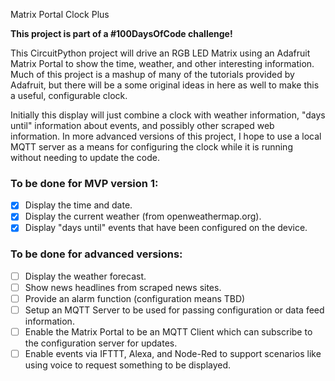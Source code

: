 Matrix Portal Clock Plus

**This project is part of a #100DaysOfCode challenge!**

This CircuitPython project will drive an RGB LED Matrix using an Adafruit
Matrix Portal to show the time, weather, and other interesting information.
Much of this project is a mashup of many of the tutorials provided by Adafruit,
but there will be a some original ideas in here as well to make this a 
useful, configurable clock.

Initially this display will just combine a clock with weather information,
"days until" information about events, and possibly other scraped web
information. In more advanced versions of this project, I hope to use a
local MQTT server as a means for configuring the clock while it is running
without needing to update the code.

### To be done for MVP version 1:
- [x] Display the time and date.
- [x] Display the current weather (from openweathermap.org).
- [x] Display "days until" events that have been configured on the device.

### To be done for advanced versions:
- [ ] Display the weather forecast.
- [ ] Show news headlines from scraped news sites.
- [ ] Provide an alarm function (configuration means TBD)
- [ ] Setup an MQTT Server to be used for passing configuration or data
feed information.
- [ ] Enable the Matrix Portal to be an MQTT Client which can subscribe
to the configuration server for updates.
- [ ] Enable events via IFTTT, Alexa, and Node-Red to support scenarios
like using voice to request something to be displayed.